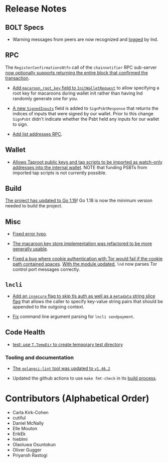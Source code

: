 # Release Notes

## BOLT Specs

* Warning messages from peers are now recognized and
  [logged](https://github.com/lightningnetwork/lnd/pull/6546) by lnd.

## RPC

The `RegisterConfirmationsNtfn` call of the `chainnotifier` RPC sub-server [now
optionally supports returning the entire block that confirmed the
transaction](https://github.com/lightningnetwork/lnd/pull/6730).

* [Add `macaroon_root_key` field to
  `InitWalletRequest`](https://github.com/lightningnetwork/lnd/pull/6457) to
  allow specifying a root key for macaroons during wallet init rather than
  having lnd randomly generate one for you.

* [A new `SignedInputs`](https://github.com/lightningnetwork/lnd/pull/6771) 
  field is added to `SignPsbtResponse` that returns the indices of inputs 
  that were signed by our wallet. Prior to this change `SignPsbt` didn't 
  indicate whether the Psbt held any inputs for our wallet to sign.

* [Add list addresses RPC](https://github.com/lightningnetwork/lnd/pull/6596).

## Wallet

* [Allows Taproot public keys and tap scripts to be imported as watch-only
  addresses into the internal
  wallet](https://github.com/lightningnetwork/lnd/pull/6775). NOTE that funding
  PSBTs from imported tap scripts is not currently possible.

## Build

[The project has updated to Go
1.19](https://github.com/lightningnetwork/lnd/pull/6795)! Go 1.18 is now the
minimum version needed to build the project.

## Misc

* [Fixed error typo](https://github.com/lightningnetwork/lnd/pull/6659).

* [The macaroon key store implementation was refactored to be more generally
  usable](https://github.com/lightningnetwork/lnd/pull/6509).

* [Fixed a bug where cookie authentication with Tor would fail if the cookie
  path contained spaces](https://github.com/lightningnetwork/lnd/pull/6829).
  [With the module updated](https://github.com/lightningnetwork/lnd/pull/6836),
  `lnd` now parses Tor control port messages correctly.

## `lncli`
* [Add an `insecure` flag to skip tls auth as well as a `metadata` string slice
  flag](https://github.com/lightningnetwork/lnd/pull/6818) that allows the 
  caller to specify key-value string pairs that should be appended to the 
  outgoing context.

* [Fix](https://github.com/lightningnetwork/lnd/pull/6858) command line argument
  parsing for `lncli sendpayment`.

## Code Health

* [test: use `T.TempDir` to create temporary test 
  directory](https://github.com/lightningnetwork/lnd/pull/6710)

### Tooling and documentation

* [The `golangci-lint` tool was updated to
  `v1.46.2`](https://github.com/lightningnetwork/lnd/pull/6731)

* Updated the github actions to use `make fmt-check` in its [build
  process](https://github.com/lightningnetwork/lnd/pull/6853).

# Contributors (Alphabetical Order)

* Carla Kirk-Cohen
* cutiful
* Daniel McNally
* Elle Mouton
* ErikEk
* hieblmi
* Olaoluwa Osuntokun
* Oliver Gugger
* Priyansh Rastogi
